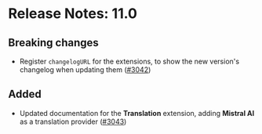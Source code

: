 # Release Notes: 11.0

## Breaking changes

- Register `changelogURL` for the extensions, to show the new version's changelog when updating them ([#3042](https://github.com/GatoGraphQL/GatoGraphQL/pull/3042))

## Added

- Updated documentation for the **Translation** extension, adding **Mistral AI** as a translation provider ([#3043](https://github.com/GatoGraphQL/GatoGraphQL/pull/3043))
